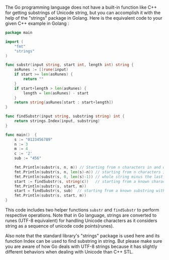 The Go programming language does not have a built-in function like C++ for getting substrings of Unicode string, but you can accomplish it with the help of the "strings" package in Golang. Here is the equivalent code to your given C++ example in Golang : 

```Go
package main

import (
	"fmt"
	"strings"
)

func substr(input string, start int, length int) string {
	asRunes := []rune(input)
	if start >= len(asRunes) {
		return ""
	}
	if start+length > len(asRunes) {
		length = len(asRunes) - start
	}
	return string(asRunes[start : start+length])
}

func findSubstr(input string, substring string) int {
	return strings.Index(input, substring)
}

func main()  {
	s := "0123456789"
	n := 3
	m := 4
	c := '2'
	sub := "456"

	fmt.Println(substr(s, n, m)) // Starting from n characters in and of m length; 
    fmt.Println(substr(s, n, len(s)-n)) // starting from n characters in, up to the end of the string;
	fmt.Println(substr(s, 0, len(s)-1)) // whole string minus the last character;
	start := findSubstr(s, string(c))   // starting from a known character within the string and of m length;
    fmt.Println(substr(s, start, m))
	start = findSubstr(s, sub)  // starting from a known substring within the string and of m length;
	fmt.Println(substr(s, start, m))
}
```
This code includes two helper functions `substr` and `findSubstr` to perform respective operations. Note that in Go language, strings are converted to runes (UTF-8 equivalent) for handling Unicode characters as it considers string as a sequence of unicode code points(runes). 

Also note that the standard library's "strings" package is used here and its function Index can be used to find substring in string. But please make sure you are aware of how Go deals with UTF-8 strings because it has slightly different behaviors when dealing with Unicode than C++ STL.

